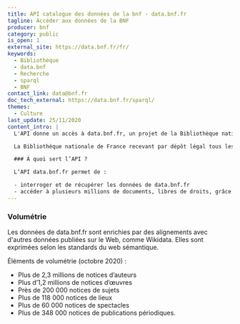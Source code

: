 ```yaml
---
title: API catalogue des données de la bnf - data.bnf.fr
tagline: Accéder aux données de la BNF
producer: bnf
category: public
is_open: 1
external_site: https://data.bnf.fr/fr/
keywords:
  - Bibliothèque
  - data.bnf
  - Recherche
  - sparql
  - BNF
contact_link: data@bnf.fr
doc_tech_external: https://data.bnf.fr/sparql/
themes:
  - Culture
last_update: 25/11/2020
content_intro: |
  L'API donne un accès à data.bnf.fr, un projet de la Bibliothèque nationale de France qui agrège les données issues de ses différentes bases et catalogues pour fournir un accès fédéré par auteurs, œuvres, thèmes, lieux et dates.

  La Bibliothèque nationale de France recevant par dépôt légal tous les documents publiés en France, ses collections sont très complètes et reflètent la diversité de la production culturelle française.

  ### À quoi sert l’API ?

  L‘API data.bnf.fr permet de :

  - interroger et de récupérer les données de data.bnf.fr
  - accéder à plusieurs millions de documents, libres de droits, grâce à des liens pointant vers la bibliothèque numérique <External href='/les-api/api_gallica_recherche'>Gallica</External>.
---
```


### Volumétrie

Les données de data.bnf.fr sont enrichies par des alignements avec d'autres données publiées sur le Web, comme Wikidata. Elles sont exprimées selon les standards du web sémantique.

Éléments de volumétrie (octobre 2020) :

- Plus de 2,3 millions de notices d’auteurs
- Plus d’1,2 millions de notices d’œuvres
- Près de 200 000 notices de sujets
- Plus de 118 000 notices de lieux
- Plus de 60 000 notices de spectacles
- Plus de 348 000 notices de publications périodiques.
